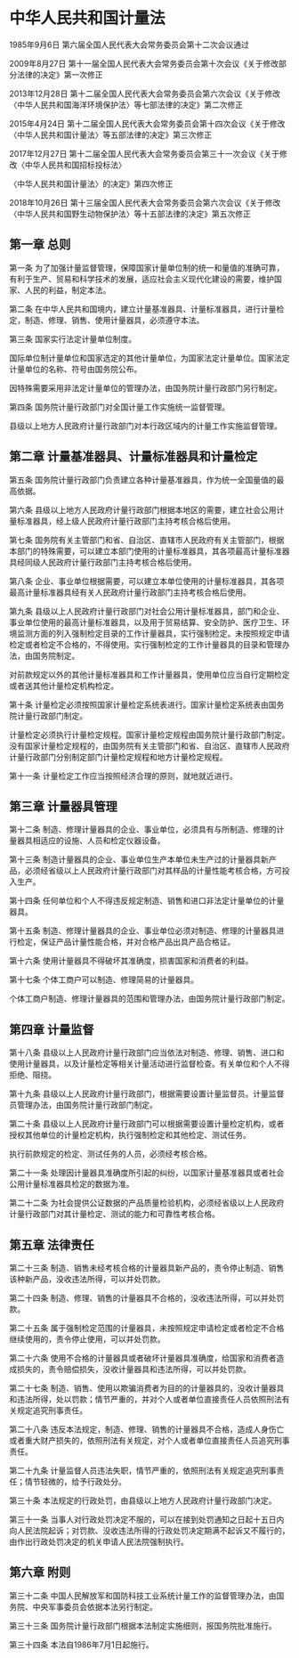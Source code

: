 # 中华人民共和国计量法

1985年9月6日 第六届全国人民代表大会常务委员会第十二次会议通过

2009年8月27日 第十一届全国人民代表大会常务委员会第十次会议《关于修改部分法律的决定》第一次修正

2013年12月28日 第十二届全国人民代表大会常务委员会第六次会议《关于修改〈中华人民共和国海洋环境保护法〉等七部法律的决定》第二次修正

2015年4月24日 第十二届全国人民代表大会常务委员会第十四次会议《关于修改〈中华人民共和国计量法〉等五部法律的决定》第三次修正

2017年12月27日 第十二届全国人民代表大会常务委员会第三十一次会议《关于修改〈中华人民共和国招标投标法〉

〈中华人民共和国计量法〉的决定》第四次修正

2018年10月26日 第十三届全国人民代表大会常务委员会第六次会议《关于修改〈中华人民共和国野生动物保护法〉等十五部法律的决定》第五次修正



## 第一章 总则

第一条 为了加强计量监督管理，保障国家计量单位制的统一和量值的准确可靠，有利于生产、贸易和科学技术的发展，适应社会主义现代化建设的需要，维护国家、人民的利益，制定本法。

第二条 在中华人民共和国境内，建立计量基准器具、计量标准器具，进行计量检定，制造、修理、销售、使用计量器具，必须遵守本法。

第三条 国家实行法定计量单位制度。

国际单位制计量单位和国家选定的其他计量单位，为国家法定计量单位。国家法定计量单位的名称、符号由国务院公布。

因特殊需要采用非法定计量单位的管理办法，由国务院计量行政部门另行制定。

第四条 国务院计量行政部门对全国计量工作实施统一监督管理。

县级以上地方人民政府计量行政部门对本行政区域内的计量工作实施监督管理。

## 第二章 计量基准器具、计量标准器具和计量检定

第五条 国务院计量行政部门负责建立各种计量基准器具，作为统一全国量值的最高依据。

第六条 县级以上地方人民政府计量行政部门根据本地区的需要，建立社会公用计量标准器具，经上级人民政府计量行政部门主持考核合格后使用。

第七条 国务院有关主管部门和省、自治区、直辖市人民政府有关主管部门，根据本部门的特殊需要，可以建立本部门使用的计量标准器具，其各项最高计量标准器具经同级人民政府计量行政部门主持考核合格后使用。

第八条 企业、事业单位根据需要，可以建立本单位使用的计量标准器具，其各项最高计量标准器具经有关人民政府计量行政部门主持考核合格后使用。

第九条 县级以上人民政府计量行政部门对社会公用计量标准器具，部门和企业、事业单位使用的最高计量标准器具，以及用于贸易结算、安全防护、医疗卫生、环境监测方面的列入强制检定目录的工作计量器具，实行强制检定。未按照规定申请检定或者检定不合格的，不得使用。实行强制检定的工作计量器具的目录和管理办法，由国务院制定。

对前款规定以外的其他计量标准器具和工作计量器具，使用单位应当自行定期检定或者送其他计量检定机构检定。

第十条 计量检定必须按照国家计量检定系统表进行。国家计量检定系统表由国务院计量行政部门制定。

计量检定必须执行计量检定规程。国家计量检定规程由国务院计量行政部门制定。没有国家计量检定规程的，由国务院有关主管部门和省、自治区、直辖市人民政府计量行政部门分别制定部门计量检定规程和地方计量检定规程。

第十一条 计量检定工作应当按照经济合理的原则，就地就近进行。

## 第三章 计量器具管理

第十二条 制造、修理计量器具的企业、事业单位，必须具有与所制造、修理的计量器具相适应的设施、人员和检定仪器设备。

第十三条 制造计量器具的企业、事业单位生产本单位未生产过的计量器具新产品，必须经省级以上人民政府计量行政部门对其样品的计量性能考核合格，方可投入生产。

第十四条 任何单位和个人不得违反规定制造、销售和进口非法定计量单位的计量器具。

第十五条 制造、修理计量器具的企业、事业单位必须对制造、修理的计量器具进行检定，保证产品计量性能合格，并对合格产品出具产品合格证。

第十六条 使用计量器具不得破坏其准确度，损害国家和消费者的利益。

第十七条 个体工商户可以制造、修理简易的计量器具。

个体工商户制造、修理计量器具的范围和管理办法，由国务院计量行政部门制定。

## 第四章 计量监督

第十八条 县级以上人民政府计量行政部门应当依法对制造、修理、销售、进口和使用计量器具，以及计量检定等相关计量活动进行监督检查。有关单位和个人不得拒绝、阻挠。

第十九条 县级以上人民政府计量行政部门，根据需要设置计量监督员。计量监督员管理办法，由国务院计量行政部门制定。

第二十条 县级以上人民政府计量行政部门可以根据需要设置计量检定机构，或者授权其他单位的计量检定机构，执行强制检定和其他检定、测试任务。

执行前款规定的检定、测试任务的人员，必须经考核合格。

第二十一条 处理因计量器具准确度所引起的纠纷，以国家计量基准器具或者社会公用计量标准器具检定的数据为准。

第二十二条 为社会提供公证数据的产品质量检验机构，必须经省级以上人民政府计量行政部门对其计量检定、测试的能力和可靠性考核合格。

## 第五章 法律责任

第二十三条 制造、销售未经考核合格的计量器具新产品的，责令停止制造、销售该种新产品，没收违法所得，可以并处罚款。

第二十四条 制造、修理、销售的计量器具不合格的，没收违法所得，可以并处罚款。

第二十五条 属于强制检定范围的计量器具，未按照规定申请检定或者检定不合格继续使用的，责令停止使用，可以并处罚款。

第二十六条 使用不合格的计量器具或者破坏计量器具准确度，给国家和消费者造成损失的，责令赔偿损失，没收计量器具和违法所得，可以并处罚款。

第二十七条 制造、销售、使用以欺骗消费者为目的的计量器具的，没收计量器具和违法所得，处以罚款；情节严重的，并对个人或者单位直接责任人员依照刑法有关规定追究刑事责任。

第二十八条 违反本法规定，制造、修理、销售的计量器具不合格，造成人身伤亡或者重大财产损失的，依照刑法有关规定，对个人或者单位直接责任人员追究刑事责任。

第二十九条 计量监督人员违法失职，情节严重的，依照刑法有关规定追究刑事责任；情节轻微的，给予行政处分。

第三十条 本法规定的行政处罚，由县级以上地方人民政府计量行政部门决定。

第三十一条 当事人对行政处罚决定不服的，可以在接到处罚通知之日起十五日内向人民法院起诉；对罚款、没收违法所得的行政处罚决定期满不起诉又不履行的，由作出行政处罚决定的机关申请人民法院强制执行。

## 第六章 附则

第三十二条 中国人民解放军和国防科技工业系统计量工作的监督管理办法，由国务院、中央军事委员会依据本法另行制定。

第三十三条 国务院计量行政部门根据本法制定实施细则，报国务院批准施行。

第三十四条 本法自1986年7月1日起施行。